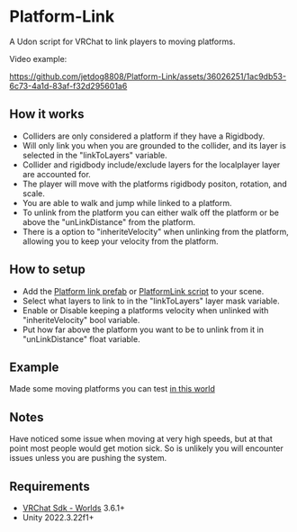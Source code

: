 # Platform-Link
 A Udon script for VRChat to link players to moving platforms.
 
Video example: 

https://github.com/jetdog8808/Platform-Link/assets/36026251/1ac9db53-6c73-4a1d-83af-f32d295601a6

## How it works

* Colliders are only considered a platform if they have a Rigidbody.
* Will only link you when you are grounded to the collider, and its layer is selected in the "linkToLayers" variable.
* Collider and rigidbody include/exclude layers for the localplayer layer are accounted for.
* The player will move with the platforms rigidbody positon, rotation, and scale.
* You are able to walk and jump while linked to a platform.
* To unlink from the platform you can either walk off the platform or be above the "unLinkDistance" from the platform.
* There is a option to "inheriteVelocity" when unlinking from the platform, allowing you to keep your velocity from the platform.

## How to setup

* Add the [Platform link prefab](Platform%20Link.prefab) or [PlatformLink script](Scripts/PlatformLink.sc) to your scene.
* Select what layers to link to in the "linkToLayers" layer mask variable.
* Enable or Disable keeping a platforms velocity when unlinked with "inheriteVelocity" bool variable.
* Put how far above the platform you want to be to unlink from it in "unLinkDistance" float variable.

## Example

Made some moving platforms you can test [in this world](https://vrchat.com/home/world/wrld_765d95e9-c9f6-4906-af91-7968aa935ef6)

## Notes

Have noticed some issue when moving at very high speeds, but at that point most people would get motion sick. So is unlikely you will encounter issues unless you are pushing the system.

## Requirements

* [VRChat Sdk - Worlds](https://vrchat.com/home/download) 3.6.1+
* Unity 2022.3.22f1+
